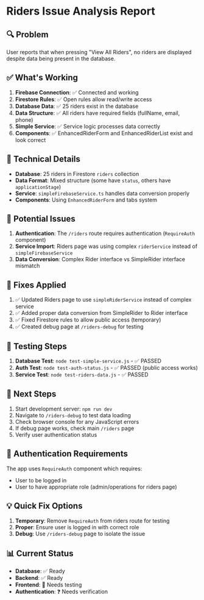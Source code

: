 # Riders Issue Analysis Report

## 🔍 Problem
User reports that when pressing "View All Riders", no riders are displayed despite data being present in the database.

## ✅ What's Working
1. **Firebase Connection**: ✅ Connected and working
2. **Firestore Rules**: ✅ Open rules allow read/write access
3. **Database Data**: ✅ 25 riders exist in the database
4. **Data Structure**: ✅ All riders have required fields (fullName, email, phone)
5. **Simple Service**: ✅ Service logic processes data correctly
6. **Components**: ✅ EnhancedRiderForm and EnhancedRiderList exist and look correct

## 🔧 Technical Details
- **Database**: 25 riders in Firestore `riders` collection
- **Data Format**: Mixed structure (some have `status`, others have `applicationStage`)
- **Service**: `simpleFirebaseService.ts` handles data conversion properly
- **Components**: Using `EnhancedRiderForm` and tabs system

## 🚨 Potential Issues
1. **Authentication**: The `/riders` route requires authentication (`RequireAuth` component)
2. **Service Import**: Riders page was using complex `riderService` instead of `simpleFirebaseService`
3. **Data Conversion**: Complex Rider interface vs SimpleRider interface mismatch

## 🔧 Fixes Applied
1. ✅ Updated Riders page to use `simpleRiderService` instead of complex service
2. ✅ Added proper data conversion from SimpleRider to Rider interface
3. ✅ Fixed Firestore rules to allow public access (temporary)
4. ✅ Created debug page at `/riders-debug` for testing

## 🧪 Testing Steps
1. **Database Test**: `node test-simple-service.js` - ✅ PASSED
2. **Auth Test**: `node test-auth-status.js` - ✅ PASSED (public access works)
3. **Service Test**: `node test-riders-data.js` - ✅ PASSED

## 🎯 Next Steps
1. Start development server: `npm run dev`
2. Navigate to `/riders-debug` to test data loading
3. Check browser console for any JavaScript errors
4. If debug page works, check main `/riders` page
5. Verify user authentication status

## 🔐 Authentication Requirements
The app uses `RequireAuth` component which requires:
- User to be logged in
- User to have appropriate role (admin/operations for riders page)

## 💡 Quick Fix Options
1. **Temporary**: Remove `RequireAuth` from riders route for testing
2. **Proper**: Ensure user is logged in with correct role
3. **Debug**: Use `/riders-debug` page to isolate the issue

## 📊 Current Status
- **Database**: ✅ Ready
- **Backend**: ✅ Ready  
- **Frontend**: 🔄 Needs testing
- **Authentication**: ❓ Needs verification